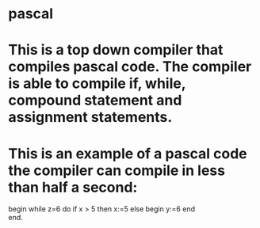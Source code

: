 # pascal
# This is a top down compiler that compiles pascal code. The compiler is able to compile if, while, compound statement and assignment statements.
# This is an example of a pascal code the compiler can compile in less than half a second:

begin
    while z=6 do
       if x > 5 then
          x:=5
       else
           begin
          	y:=6
            end   
end.
